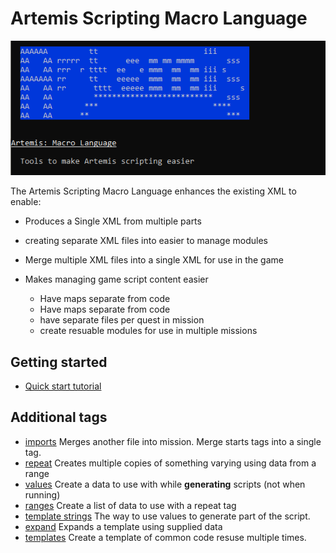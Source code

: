 # Artemis Scripting Macro Language

![Logo](logo.png)

The Artemis Scripting Macro Language enhances the existing XML to enable:

- Produces a Single XML from multiple parts
 - creating separate XML files into easier to manage modules
 - Merge multiple XML files into a single XML for use in the game

- Makes managing game script content easier
  - Have maps separate from code
  - Have maps separate from code
  - have separate files per quest in mission
  - create resuable modules for use in multiple missions

## Getting started

- [Quick start tutorial](tut01/start.md)


## Additional tags

- [imports](tag-imports.md) Merges another file into mission. Merge starts tags into a single tag.
- [repeat](tag-repeat.md) Creates multiple copies of something varying using data from a range
- [values](tag-values.md) Create a data to use with while **generating** scripts (not when running)
- [ranges](tag-ranges.md) Create a list of data to use with a repeat tag
- [template strings](template-strings.md) The way to use values to generate part of the script.
- [expand](tag-expand) Expands a template using supplied data
- [templates](tag-templates) Create a template of common code resuse multiple times.

